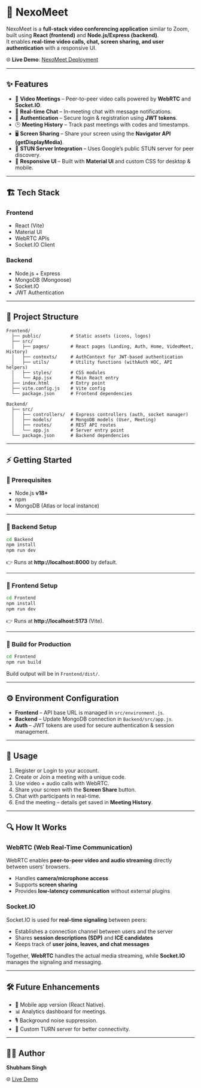 # 🚀 NexoMeet  

NexoMeet is a **full-stack video conferencing application** similar to Zoom, built using **React (frontend)** and **Node.js/Express (backend)**.  
It enables **real-time video calls, chat, screen sharing, and user authentication** with a responsive UI.  

🌐 **Live Demo**: [NexoMeet Deployment](https://nexomeet-f.onrender.com)  

---

## ✨ Features  

- 🎥 **Video Meetings** – Peer-to-peer video calls powered by **WebRTC** and **Socket.IO**.  
- 💬 **Real-time Chat** – In-meeting chat with message notifications.  
- 🔐 **Authentication** – Secure login & registration using **JWT tokens**.  
- 🕑 **Meeting History** – Track past meetings with codes and timestamps.  
- 🖥️ **Screen Sharing** – Share your screen using the **Navigator API (getDisplayMedia)**.  
- 📡 **STUN Server Integration** – Uses Google’s public STUN server for peer discovery.  
- 📱 **Responsive UI** – Built with **Material UI** and custom CSS for desktop & mobile.  

---

## 🏗️ Tech Stack  

### **Frontend**  
- React (Vite)  
- Material UI  
- WebRTC APIs  
- Socket.IO Client  

### **Backend**  
- Node.js + Express  
- MongoDB (Mongoose)  
- Socket.IO  
- JWT Authentication  

---

## 📂 Project Structure  

```
Frontend/
  ├── public/           # Static assets (icons, logos)
  ├── src/
  │   ├── pages/        # React pages (Landing, Auth, Home, VideoMeet, History)
  │   ├── contexts/     # AuthContext for JWT-based authentication
  │   ├── utils/        # Utility functions (withAuth HOC, API helpers)
  │   ├── styles/       # CSS modules
  │   └── App.jsx       # Main React entry
  ├── index.html        # Entry point
  ├── vite.config.js    # Vite config
  └── package.json      # Frontend dependencies

Backend/
  ├── src/
  │   ├── controllers/  # Express controllers (auth, socket manager)
  │   ├── models/       # MongoDB models (User, Meeting)
  │   ├── routes/       # REST API routes
  │   └── app.js        # Server entry point
  └── package.json      # Backend dependencies
```

---

## ⚡ Getting Started  

### 🔹 Prerequisites  
- Node.js **v18+**  
- npm  
- MongoDB (Atlas or local instance)  

---

### 🔹 Backend Setup  

```sh
cd Backend
npm install
npm run dev
```
👉 Runs at **http://localhost:8000** by default.  

---

### 🔹 Frontend Setup  

```sh
cd Frontend
npm install
npm run dev
```
👉 Runs at **http://localhost:5173** (Vite).  

---

### 🔹 Build for Production  

```sh
cd Frontend
npm run build
```
Build output will be in `Frontend/dist/`.  

---

## ⚙️ Environment Configuration  

- **Frontend** – API base URL is managed in `src/environment.js`.  
- **Backend** – Update MongoDB connection in `Backend/src/app.js`.  
- **Auth** – JWT tokens are used for secure authentication & session management.  

---

## 📌 Usage  

1. Register or Login to your account.  
2. Create or Join a meeting with a unique code.  
3. Use video + audio calls with WebRTC.  
4. Share your screen with the **Screen Share** button.  
5. Chat with participants in real-time.  
6. End the meeting – details get saved in **Meeting History**.  

---

## 🔍 How It Works  

### **WebRTC (Web Real-Time Communication)**  
WebRTC enables **peer-to-peer video and audio streaming** directly between users’ browsers.  
- Handles **camera/microphone access**  
- Supports **screen sharing**  
- Provides **low-latency communication** without external plugins  

### **Socket.IO**  
Socket.IO is used for **real-time signaling** between peers:  
- Establishes a connection channel between users and the server  
- Shares **session descriptions (SDP)** and **ICE candidates**  
- Keeps track of **user joins, leaves, and chat messages**  

Together, **WebRTC** handles the actual media streaming, while **Socket.IO** manages the signaling and messaging.  

---

## 🛠️ Future Enhancements  

- 📱 Mobile app version (React Native).  
- 📊 Analytics dashboard for meetings.  
- 🎙️ Background noise suppression.  
- 📡 Custom TURN server for better connectivity.  

---

## 👨‍💻 Author  

**Shubham Singh**  

🌐 [Live Demo](https://nexomeet-f.onrender.com)  
